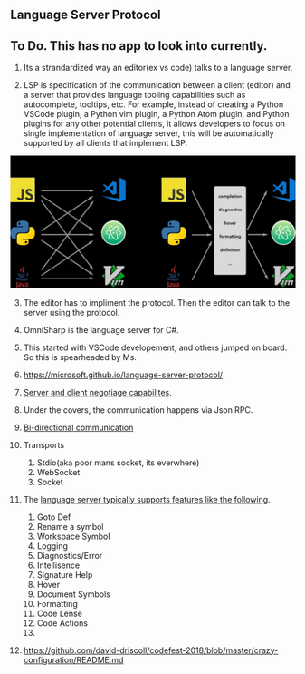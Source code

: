 ## Language Server Protocol

## To Do. This has no app to look into currently.

1. Its a strandardized way an editor(ex vs code) talks to a language server. 

2. LSP is specification of the communication between a client (editor) and a server that provides language tooling capabilities such as autocomplete, tooltips, etc. For example, instead of creating a Python VSCode plugin, a Python vim plugin, a Python Atom plugin, and Python plugins for any other potential clients, it allows developers to focus on single implementation of language server, this will be automatically supported by all clients that implement LSP.

![Lsp No lsp](./images/50_50Lsp_NoLsp.jpg)

3. The editor has to impliment the protocol. Then the editor can talk to the server using the protocol. 

4. OmniSharp is the language server for C#.

5. This started with VSCode developement, and others jumped on board. So this is spearheaded by Ms. 
6. https://microsoft.github.io/language-server-protocol/
7. [Server and client negotiage capabilites](https://youtu.be/Cw9qCsetpLU?t=439).
8. Under the covers, the communication happens via Json RPC.
9. [Bi-directional communication](https://youtu.be/Cw9qCsetpLU?t=477)
10. Transports
    1.  Stdio(aka poor mans socket, its everwhere)
    2.  WebSocket
    3.  Socket
11. The [language server typically supports features like the following](https://youtu.be/Cw9qCsetpLU?t=635). 
    1.  Goto Def
    2.  Rename a symbol
    3.  Workspace Symbol
    4.  Logging
    5.  Diagnostics/Error
    6.  Intellisence
    7.  Signature Help
    8.  Hover
    9.  Document Symbols
    10. Formatting
    11. Code Lense
    12. Code Actions
    13. 
12. https://github.com/david-driscoll/codefest-2018/blob/master/crazy-configuration/README.md